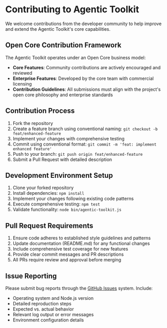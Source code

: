 # Contributing to Agentic Toolkit

We welcome contributions from the developer community to help improve and extend the Agentic Toolkit's core capabilities.

## Open Core Contribution Framework

The Agentic Toolkit operates under an Open Core business model:
- **Core Features**: Community contributions are actively encouraged and reviewed
- **Enterprise Features**: Developed by the core team with commercial licensing
- **Contribution Guidelines**: All submissions must align with the project's open core philosophy and enterprise standards

## Contribution Process

1. Fork the repository
2. Create a feature branch using conventional naming: `git checkout -b feat/enhanced-feature`
3. Implement your changes with comprehensive testing
4. Commit using conventional format: `git commit -m 'feat: implement enhanced feature'`
5. Push to your branch: `git push origin feat/enhanced-feature`
6. Submit a Pull Request with detailed description

## Development Environment Setup

1. Clone your forked repository
2. Install dependencies: `npm install`
3. Implement your changes following existing code patterns
4. Execute comprehensive testing: `npm test`
5. Validate functionality: `node bin/agentic-toolkit.js`

## Pull Request Requirements

1. Ensure code adheres to established style guidelines and patterns
2. Update documentation (README.md) for any functional changes
3. Include comprehensive test coverage for new features
4. Provide clear commit messages and PR descriptions
5. All PRs require review and approval before merging

## Issue Reporting

Please submit bug reports through the [GitHub Issues](https://github.com/chibuenyim/Agentic-Toolkit/issues) system. Include:
- Operating system and Node.js version
- Detailed reproduction steps
- Expected vs. actual behavior
- Relevant log output or error messages
- Environment configuration details
